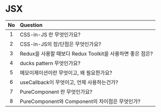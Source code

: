 # JSX

| No  | Question                                                  |
| :-: | :-------------------------------------------------------- |
|  1  | CSS-in-JS 란 무엇인가요?                                  |
|  2  | CSS-in-JS의 장/단점은 무엇인가요?                         |
|  3  | Redux을 사용할 때보다 Redux Toolkit을 사용하면 좋은 점은? |
|  4  | ducks pattern 무엇인가요?                                 |
|  5  | 메모이제이션이란 무엇이고, 왜 필요한가요?                 |
|  6  | useCallback이 무엇이고, 언제 사용하는건가?                |
|  7  | PureComponent 란 무엇인가요?                              |
|  8  | PureComponent와 Component의 차이점은 무엇인가?            |

